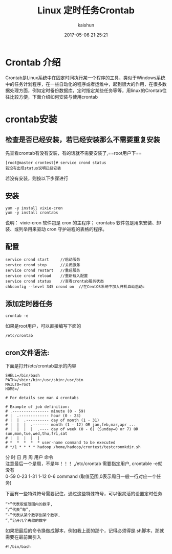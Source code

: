 ﻿---
title: Linux  定时任务Crontab
date: 2017-05-06 21:25:21
tags: [linux,crontab]
categories: [Linux]
author: kaishun
id: 58
permalink: linux-crontab
blogexcerpt: Crontab是Linux系统中在固定时间执行某一个程序的工具，类似于Windows系统中的任务计划程序，在一些自动化的程序或者运维中，起到很大的作用，在很多数据处理方面，例如定时备份数据库，定时指定某些任务等等，用linux的Crontab往往比较方便，下面介绍如何安装与使用crontab

---

# Crontab 介绍
Crontab是Linux系统中在固定时间执行某一个程序的工具，类似于Windows系统中的任务计划程序，在一些自动化的程序或者运维中，起到很大的作用，在很多数据处理方面，例如定时备份数据库，定时指定某些任务等等，用linux的Crontab往往比较方便，下面介绍如何安装与使用crontab
# crontab安装
## 检查是否已经安装，若已经安装那么不需要重复安装
先查看crontab有没有安装，有的话就不需要安装了,==root用户下==
```
[root@master crontest]# service crond status  
若没有出现status说明已经安装
```  
若没有安装，则按以下步骤进行
## 安装
```shell
yum -y install vixie-cron
yum -y install crontabs
```
说明：
vixie-cron 软件包是 cron 的主程序；
crontabs 软件包是用来安装、卸装、或列举用来驱动 cron 守护进程的表格的程序。  
## 配置
```linux
service crond start     //启动服务
service crond stop      //关闭服务
service crond restart   //重启服务
service crond reload    //重新载入配置
service crond status    //查看crontab服务状态
chkconfig --level 345 crond on  //在CentOS系统中加入开机自动启动: 
```
## 添加定时器任务  
```
crontab -e
```
如果是root用户，可以直接编写下面的  
```
/etc/crontab
```

## cron文件语法:  
下面是打开/etc/crontab显示的内容  
```
SHELL=/bin/bash
PATH=/sbin:/bin:/usr/sbin:/usr/bin
MAILTO=root
HOME=/

# For details see man 4 crontabs

# Example of job definition:
# .---------------- minute (0 - 59)
# |  .------------- hour (0 - 23)
# |  |  .---------- day of month (1 - 31)
# |  |  |  .------- month (1 - 12) OR jan,feb,mar,apr ...
# |  |  |  |  .---- day of week (0 - 6) (Sunday=0 or 7) OR sun,mon,tue,wed,thu,fri,sat
# |  |  |  |  |
# *  *  *  *  * user-name command to be executed
# */1 * * * * hadoop /home/hadoop/crontest/testcronmkdir.sh
```

分     时    日       月       周    用户  命令  
注意最后一个是周，不是年！！！  ,/etc/crontab 需要指定用户, crontable -e就没有  
 0-59   0-23   1-31   1-12     0-6     command     (取值范围,0表示周日一般一行对应一个任务)  
 
下面有一些特殊符号需要记住，通过这些特殊符号，可以很灵活的设置定时任务   
```
“*”代表取值范围内的数字,
“/”代表”每”,
“-”代表从某个数字到某个数字,
“,”分开几个离散的数字
```
如果把最后的命令换做成脚本，例如我上面的那个，记得必须得是.sh脚本，那就需要在最前面引入  
```
#!/bin/bash
```